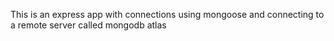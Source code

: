This is an express app with connections using mongoose and connecting to a remote server called mongodb atlas